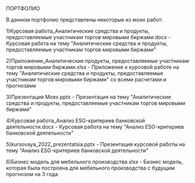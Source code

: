 ПОРТФОЛИО 

В данном портфолио представлены некоторые из моих работ:

1)Курсовая работа_Аналитические средства и продукты, предоставляемые участникам торгов мировыми биржами.docx - Курсовая работа на тему "Аналитические средства и продукты, предоставляемые участникам торгов мировыми биржами"

2)Приложение_Аналитические продукты, предоставляемые участникам торгов мировыми биржами.xlsx - Приложение к курсовой работе на тему "Аналитические средства и продукты, предоставляемые участникам торгов мировыми биржами" со всеми расчетами и прогнозами


3)Презентация Moex.pptx - Презентация на тему "Аналитические средства и продукты, предоставляемые участникам торгов мировыми биржами"

4)Курсовая работа_Анализ ESG-критериев банковской деятельности.docx - Курсовая работа на тему "Анализ ESG-критериев банковской деятельности"

5)kursovaya_2022_prezentatsia.pptx - Презентация курсовой работы на тему "Анализ ESG-критериев банковской деятельности"

6)Бизнес модель для мебельного производства.xlsx - Бизнес модель, которая была построена для мебельного производства с будущим прогнозом на 3 года
